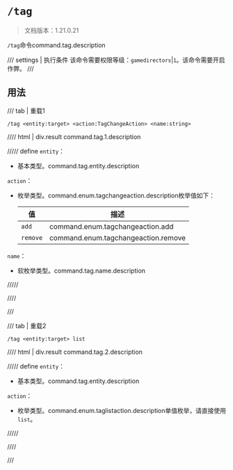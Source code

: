 # `/tag`

> 文档版本：1.21.0.21

`/tag`命令command.tag.description

/// settings | 执行条件
该命令需要权限等级：`gamedirectors`|`1`。该命令需要开启作弊。
///

## 用法

/// tab | 重载1
```mcfunction
/tag <entity:target> <action:TagChangeAction> <name:string>
```

//// html | div.result
command.tag.1.description

///// define
`entity`：<!-- md:samp target -->

- 基本类型。command.tag.entity.description

`action`：<!-- md:samp TagChangeAction -->

- 枚举类型。command.enum.tagchangeaction.description枚举值如下：

  |值|描述|
  |---|---|
  |`add`|command.enum.tagchangeaction.add|
  |`remove`|command.enum.tagchangeaction.remove|


`name`：<!-- md:samp TagValues -->

- 软枚举类型。command.tag.name.description


/////

////

///

/// tab | 重载2
```mcfunction
/tag <entity:target> list
```

//// html | div.result
command.tag.2.description

///// define
`entity`：<!-- md:samp target -->

- 基本类型。command.tag.entity.description

`action`：<!-- md:samp TagListAction -->

- 枚举类型。command.enum.taglistaction.description单值枚举，请直接使用`list`。


/////

////

///

